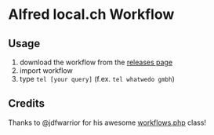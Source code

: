 # Alfred local.ch Workflow

## Usage

1. download the workflow from the [releases page](https://github.com/xarem/alfred-local.ch-workflow/releases)
2. import workflow
3. type `tel [your query]` (f.ex. `tel whatwedo gmbh`)

## Credits

Thanks to @jdfwarrior for his awesome [workflows.php](https://github.com/jdfwarrior/Workflows) class!
